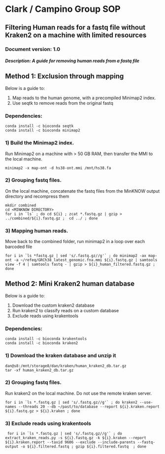 # Clark / Campino Group SOP 
## Filtering Human reads for a fastq file without Kraken2 on a machine with limited resources
### Document version: 1.0
##### Description: A guide for removing human reads from a fastq file

## Method 1: Exclusion through mapping

Below is a guide to:
1) Map reads to the human genome, with a precompiled Minimap2 index.
2) Use seqtk to remove reads from the original fastq

### Dependencies:
    conda install -c bioconda seqtk
    conda install -c bioconda minimap2


### 1) Build the Minimap2 index.

Run Minimap2 on a machine with > 50 GB RAM, then transfer the MMI to the local machine.

    minimap2 -x map-ont -d hs38-ont.mmi /mnt/hs38.fa

    
### 2) Grouping fastq files.

On the local machine, concatenate  the fastq files from the MinKNOW output directory and recompress them
    
    mkdir combined
    cd <MINKNOW DIRECTORY>
    for i in `ls` ; do cd ${i} ; zcat *.fastq.gz | gzip > ../combined/${i}.fastq.gz ;  cd ../ ; done

### 3) Mapping human reads.

Move back to the combined folder, run minimap2 in a loop over each barcoded file
    
    for i in `ls *fastq.gz | sed 's/.fastq.gz//g'` ; do minimap2 -ax map-ont -a ~/refeq/GRCh38_latest_genomic.fna.mmi ${i}.fastq.gz | samtools view -f 4 | samtools fastq - | gzip > ${i}_human_filtered.fastq.gz ; done


## Method 2: Mini Kraken2 human database

Below is a guide to:
1) Download the custom kraken2 database
2) Run kraken2 to classify reads on a custom database
3) Exclude reads using krakentools 

### Dependencies:
    conda install -c bioconda krakentools
    conda install -c bioconda kraken2


### 1) Download the kraken database and unzip it
    
    dan@s8:/mnt/storage8/dan/kraken/human_kraken2_db.tar.gz
    tar -xf human_kraken2_db.tar.gz
    
### 2) Grouping fastq files.

Run kraken2 on the local machine. Do not use the remote kraken server.
    
    for i in `ls *.fastq.gz | sed 's/.fastq.gz//g'` ; do kraken2 --use-names --threads 20 --db ~/past/to/database --report ${i}.kraken.report ${i}.fastq.gz > ${i}.kraken ; done

### 3) Exclude reads using krakentools
     for i in `ls *.fastq.gz | sed 's/.fastq.gz//g'` ; do extract_kraken_reads.py -s ${i}.fastq.gz -k ${i}.kraken --report ${i}.kraken.report --taxid 9606 --exclude --include-parents --fastq-output -o ${i}.filtered.fastq ; gzip ${i}.filtered.fastq  ; done
    
    
    